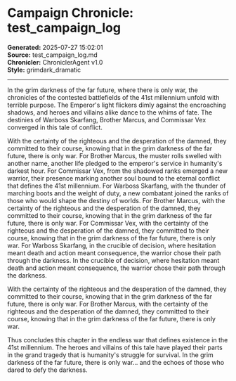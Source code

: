 # Campaign Chronicle: test_campaign_log

**Generated:** 2025-07-27 15:02:01  
**Source:** test_campaign_log.md  
**Chronicler:** ChroniclerAgent v1.0  
**Style:** grimdark_dramatic  

---

In the grim darkness of the far future, where there is only war, the chronicles of the contested battlefields of the 41st millennium unfold with terrible purpose. The Emperor's light flickers dimly against the encroaching shadows, and heroes and villains alike dance to the whims of fate. The destinies of Warboss Skarfang, Brother Marcus, and Commissar Vex converged in this tale of conflict.

With the certainty of the righteous and the desperation of the damned, they committed to their course, knowing that in the grim darkness of the far future, there is only war. For Brother Marcus, the muster rolls swelled with another name, another life pledged to the emperor's service in humanity's darkest hour. For Commissar Vex, from the shadowed ranks emerged a new warrior, their presence marking another soul bound to the eternal conflict that defines the 41st millennium. For Warboss Skarfang, with the thunder of marching boots and the weight of duty, a new combatant joined the ranks of those who would shape the destiny of worlds. For Brother Marcus, with the certainty of the righteous and the desperation of the damned, they committed to their course, knowing that in the grim darkness of the far future, there is only war. For Commissar Vex, with the certainty of the righteous and the desperation of the damned, they committed to their course, knowing that in the grim darkness of the far future, there is only war. For Warboss Skarfang, in the crucible of decision, where hesitation meant death and action meant consequence, the warrior chose their path through the darkness. In the crucible of decision, where hesitation meant death and action meant consequence, the warrior chose their path through the darkness. 

With the certainty of the righteous and the desperation of the damned, they committed to their course, knowing that in the grim darkness of the far future, there is only war. For Brother Marcus, with the certainty of the righteous and the desperation of the damned, they committed to their course, knowing that in the grim darkness of the far future, there is only war.

Thus concludes this chapter in the endless war that defines existence in the 41st millennium. The heroes and villains of this tale have played their parts in the grand tragedy that is humanity's struggle for survival. In the grim darkness of the far future, there is only war... and the echoes of those who dared to defy the darkness.